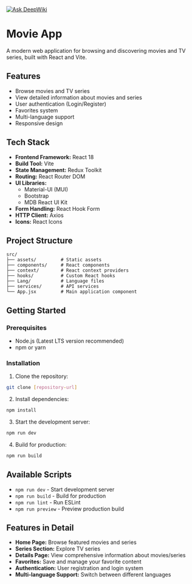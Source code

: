 
<a href="https://deepwiki.com/abdelrahman-elsaady/movie-App"><img src="https://deepwiki.com/badge.svg" alt="Ask DeepWiki"></a>
# Movie App

A modern web application for browsing and discovering movies and TV series, built with React and Vite.

## Features

- Browse movies and TV series
- View detailed information about movies and series
- User authentication (Login/Register)
- Favorites system
- Multi-language support
- Responsive design

## Tech Stack

- **Frontend Framework:** React 18
- **Build Tool:** Vite
- **State Management:** Redux Toolkit
- **Routing:** React Router DOM
- **UI Libraries:** 
  - Material-UI (MUI)
  - Bootstrap
  - MDB React UI Kit
- **Form Handling:** React Hook Form
- **HTTP Client:** Axios
- **Icons:** React Icons

## Project Structure

```
src/
├── assets/         # Static assets
├── components/     # React components
├── context/        # React context providers
├── hooks/          # Custom React hooks
├── Lang/           # Language files
├── services/       # API services
└── App.jsx         # Main application component
```

## Getting Started

### Prerequisites

- Node.js (Latest LTS version recommended)
- npm or yarn

### Installation

1. Clone the repository:
```bash
git clone [repository-url]
```

2. Install dependencies:
```bash
npm install
```

3. Start the development server:
```bash
npm run dev
```

4. Build for production:
```bash
npm run build
```

## Available Scripts

- `npm run dev` - Start development server
- `npm run build` - Build for production
- `npm run lint` - Run ESLint
- `npm run preview` - Preview production build

## Features in Detail

- **Home Page:** Browse featured movies and series
- **Series Section:** Explore TV series
- **Details Page:** View comprehensive information about movies/series
- **Favorites:** Save and manage your favorite content
- **Authentication:** User registration and login system
- **Multi-language Support:** Switch between different languages


